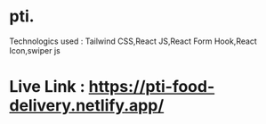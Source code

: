 # pti.


Technologics used : Tailwind CSS,React JS,React Form Hook,React Icon,swiper js

# Live Link : https://pti-food-delivery.netlify.app/

